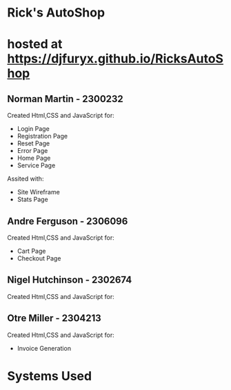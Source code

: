 # Rick's AutoShop
# hosted at https://djfuryx.github.io/RicksAutoShop

## Norman Martin - 2300232
 Created Html,CSS and JavaScript for:
* Login Page
* Registration Page
* Reset Page
* Error Page
* Home Page
* Service Page
  
 Assited with:
* Site Wireframe
* Stats Page

## Andre Ferguson - 2306096
Created Html,CSS and JavaScript for:
* Cart Page
* Checkout Page

## Nigel Hutchinson - 2302674
 Created Html,CSS and JavaScript for:

## Otre Miller - 2304213
 Created Html,CSS and JavaScript for:
 * Invoice Generation



# Systems Used


